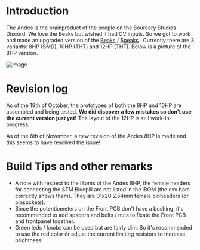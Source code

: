# Introduction
The Andes is the brainproduct of the people on the Sourcery Studios Discord. We love the Beaks but wished it had CV inputs. 
So we got to work and made an upgraded version of the [Beaks](https://github.com/SourceryOne/Beaks) / [$peaks](https://github.com/matias-levy/peaks) . Currently there are 3 variants: 8HP (SMD), 10HP (THT) and 12HP (THT). Below is a picture of the 8HP version.

![image](https://github.com/user-attachments/assets/674d43fb-ff0f-4d68-81c7-24f099ce9fd2)

# Revision log
As of the 19th of October, the prototypes of both the 8HP and 10HP are assembled and being tested. **We did discover a few mistakes so don't use the current version just yet!**
The layout of the 12HP is still work-in-progress. 


As of the 6th of November, a new revision of the Andes 8HP is made and this seems to have resolved the issue!

# Build Tips and other remarks
- A note with respect to the iBoms of the Andes 8HP, the female headers for connecting the STM Bluepill are not listed in the iBOM (the csv bom correctly shows them). They are 01x20 2.54mm female pinheaders (or pinsockets).
- Since the potentiometers on the Front PCB don't have a bushing, it's recommended to add spacers and bolts / nuts to fixate the Front PCB and frontpanel together.
- Green leds / knobs can be used but are fairly dim. So it's recommended to use the red color ór adjust the current limiting resistors to increase brightness.
